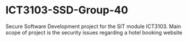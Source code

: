 # ICT3103-SSD-Group-40
Secure Software Development project for the SIT module ICT3103. Main scope of project is the security issues regarding a hotel booking website
